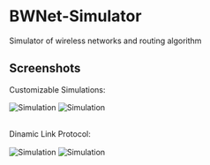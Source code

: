 # BWNet-Simulator
Simulator of wireless networks and routing algorithm

## Screenshots
<div style="display: inline_block">
  <p>Customizable Simulations:</p>
  <img align="center" alt="Simulation" src="https://i.imgur.com/TyBXvUk.png" />
  <img align="center" alt="Simulation" src="https://i.imgur.com/MXBionw.png" />
  </br></br>
  <p>Dinamic Link Protocol:</p>
  <img align="center" alt="Simulation" src="https://i.imgur.com/UmL4nWe.png" />
  <img align="center" alt="Simulation" src="https://i.imgur.com/RVQd37F.png" />
</div>
